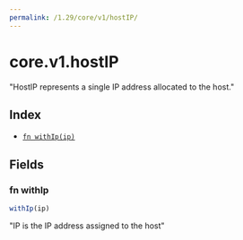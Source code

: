```yaml
---
permalink: /1.29/core/v1/hostIP/
---
```


# core.v1.hostIP

"HostIP represents a single IP address allocated to the host."

## Index

* [`fn withIp(ip)`](#fn-withip)

## Fields

### fn withIp

```ts
withIp(ip)
```

"IP is the IP address assigned to the host"